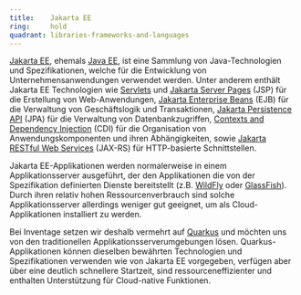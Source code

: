 ```yaml
---
title:    Jakarta EE  
ring:     hold  
quadrant: libraries-frameworks-and-languages
---
```


[Jakarta EE][jakarta-ee], ehemals [Java EE][java-ee], ist eine Sammlung von Java-Technologien und Spezifikationen,
welche für die Entwicklung von Unternehmensanwendungen verwendet werden. Unter anderem enthält Jakarta EE Technologien
wie [Servlets][servlet] und [Jakarta Server Pages][jsp] (JSP) für die Erstellung von Web-Anwendungen, [Jakarta
Enterprise Beans][ejb] (EJB) für die Verwaltung von Geschäftslogik und Transaktionen, [Jakarta Persistence API][jpa]
(JPA) für die Verwaltung von Datenbankzugriffen, [Contexts and Dependency Injection][cdi] (CDI) für die Organisation von
Anwendungskomponenten und ihren Abhängigkeiten, sowie [Jakarta RESTful Web Services][jax-rs] (JAX-RS) für HTTP-basierte
Schnittstellen.

Jakarta EE-Applikationen werden normalerweise in einem Applikationsserver ausgeführt, der den Applikationen die von der
Spezifikation definierten Dienste bereitstellt (z.B. [WildFly][wildfly] oder [GlassFish][glassfish]). Durch ihren
relativ hohen Ressourcenverbrauch sind solche Applikationsserver allerdings weniger gut geeignet, um als
Cloud-Applikationen installiert zu werden.

Bei Inventage setzen wir deshalb vermehrt auf [Quarkus][quarkus] und möchten uns von den traditionellen
Applikationsserverumgebungen lösen. Quarkus-Applikationen können dieselben bewährten Technologien und Spezifikationen
verwenden wie von Jakarta EE vorgegeben, verfügen aber über eine deutlich schnellere Startzeit, sind
ressourceneffizienter und enthalten Unterstützung für Cloud-native Funktionen.

[jakarta-ee]: https://jakarta.ee/specifications/
[java-ee]: https://javaee.github.io/
[servlet]: https://jakarta.ee/specifications/servlet/
[jsp]: https://jakarta.ee/specifications/pages/
[ejb]: https://jakarta.ee/specifications/enterprise-beans/
[jax-rs]: https://jakarta.ee/specifications/restful-ws/
[jpa]: https://jakarta.ee/specifications/persistence/
[cdi]: https://jakarta.ee/specifications/cdi/
[wildfly]: https://www.wildfly.org/
[glassfish]: https://glassfish.org/
[quarkus]: /libraries-frameworks-and-languages/quarkus
